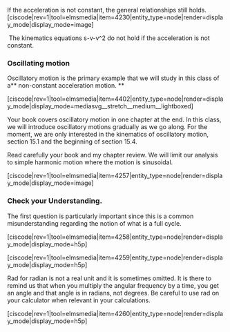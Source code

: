 If the acceleration is not constant, the general relationships still holds. 
[ciscode|rev=1|tool=elmsmedia|item=4230|entity_type=node|render=display_mode|display_mode=image]

<lrndesign-sidenote label="Instructor Note" icon="bookmark" bg-color="#c2e5f2">
 The kinematics equations s-v-v^2 do not hold if the acceleration is not constant. 
</lrndesign-sidenote>

### Oscillating motion 

Oscillatory motion is the primary example that we will study in this class of a** non-constant acceleration motion. **

[ciscode|rev=1|tool=elmsmedia|item=4402|entity_type=node|render=display_mode|display_mode=mediasvg__stretch__medium__lightboxed]

Your book covers oscillatory motion in one chapter at the end. In this class, we will introduce oscillatory motions gradually as we go along. For the moment, we are only interested in the kinematics of oscillatory motion, section 15.1 and the beginning of section 15.4.

<stop-note chapter="15.1 and 15.4 till equation 15.28"></stop-note>

Read carefully your book and my chapter review. We will limit our analysis to simple harmonic motion where the motion is sinusoidal.

[ciscode|rev=1|tool=elmsmedia|item=4257|entity_type=node|render=display_mode|display_mode=image]

### Check your Understanding. 

The first question is particularly important since this is a common misunderstanding regarding the notion of what is a full cycle. 

[ciscode|rev=1|tool=elmsmedia|item=4258|entity_type=node|render=display_mode|display_mode=h5p]

[ciscode|rev=1|tool=elmsmedia|item=4259|entity_type=node|render=display_mode|display_mode=h5p]

Rad for radian is not a real unit and it is sometimes omitted. It is there to remind us that when you multiply the angular frequency by a time, you get an angle and that angle is in radians, not degrees. Be careful to use rad on your calculator when relevant in your calculations. 

[ciscode|rev=1|tool=elmsmedia|item=4260|entity_type=node|render=display_mode|display_mode=h5p]

